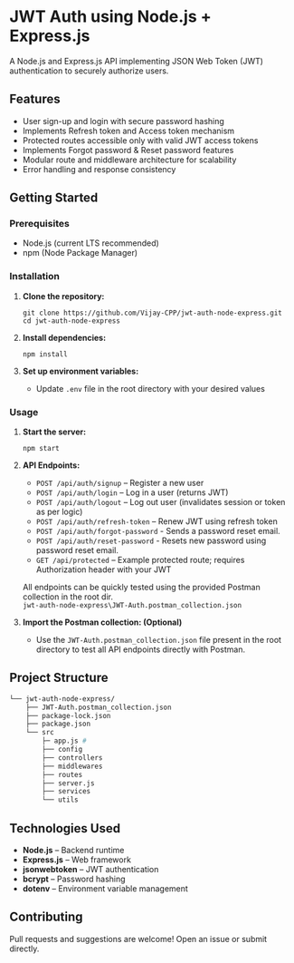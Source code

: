 # JWT Auth using Node.js + Express.js

A Node.js and Express.js API implementing JSON Web Token (JWT) authentication to securely authorize users.

## Features

- User sign-up and login with secure password hashing
- Implements Refresh token and Access token mechanism
- Protected routes accessible only with valid JWT access tokens
- Implements Forgot password & Reset password features
- Modular route and middleware architecture for scalability
- Error handling and response consistency

## Getting Started

### Prerequisites

- Node.js (current LTS recommended)
- npm (Node Package Manager)

### Installation

1. **Clone the repository:**
    ```
    git clone https://github.com/Vijay-CPP/jwt-auth-node-express.git
    cd jwt-auth-node-express
    ```

2. **Install dependencies:**
    ```
    npm install
    ```

3. **Set up environment variables:**
    - Update `.env` file in the root directory with your desired values

### Usage

1. **Start the server:**
    ```
    npm start
    ```

2. **API Endpoints:**
    - `POST /api/auth/signup` – Register a new user
    - `POST /api/auth/login` – Log in a user (returns JWT)
    - `POST /api/auth/logout` – Log out user (invalidates session or token as per logic)
    - `POST /api/auth/refresh-token` – Renew JWT using refresh token
	- `POST /api/auth/forgot-password` - Sends a password reset email.
	- `POST /api/auth/reset-password` - Resets new password using password reset email.
    - `GET /api/protected` – Example protected route; requires Authorization header with your JWT

    All endpoints can be quickly tested using the provided Postman collection in the root dir.    
   `jwt-auth-node-express\JWT-Auth.postman_collection.json`

3. **Import the Postman collection: (Optional)**
    - Use the `JWT-Auth.postman_collection.json` file present in the root directory to test all API endpoints directly with Postman.

## Project Structure
```sh
└── jwt-auth-node-express/
    ├── JWT-Auth.postman_collection.json
    ├── package-lock.json
    ├── package.json
    └── src
        ├─ app.js # 
        ├── config
        ├── controllers
        ├── middlewares
        ├── routes
        ├── server.js
        ├── services
        └── utils
```

## Technologies Used

- **Node.js** – Backend runtime
- **Express.js** – Web framework
- **jsonwebtoken** – JWT authentication
- **bcrypt** – Password hashing
- **dotenv** – Environment variable management

## Contributing

Pull requests and suggestions are welcome! Open an issue or submit directly.
